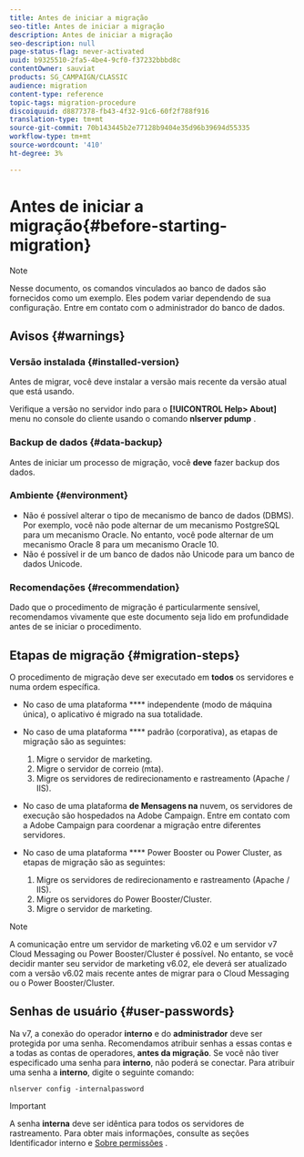```yaml
---
title: Antes de iniciar a migração
seo-title: Antes de iniciar a migração
description: Antes de iniciar a migração
seo-description: null
page-status-flag: never-activated
uuid: b9325510-2fa5-4be4-9cf0-f37232bbbd8c
contentOwner: sauviat
products: SG_CAMPAIGN/CLASSIC
audience: migration
content-type: reference
topic-tags: migration-procedure
discoiquuid: d8877378-fb43-4f32-91c6-60f2f788f916
translation-type: tm+mt
source-git-commit: 70b143445b2e77128b9404e35d96b39694d55335
workflow-type: tm+mt
source-wordcount: '410'
ht-degree: 3%

---
```



# Antes de iniciar a migração{#before-starting-migration}

>[!NOTE]
>
>Nesse documento, os comandos vinculados ao banco de dados são fornecidos como um exemplo. Eles podem variar dependendo de sua configuração. Entre em contato com o administrador do banco de dados.

## Avisos {#warnings}

### Versão instalada {#installed-version}

Antes de migrar, você deve instalar a versão mais recente da versão atual que está usando.

Verifique a versão no servidor indo para o **[!UICONTROL Help> About]** menu no console do cliente usando o comando **nlserver pdump** .

### Backup de dados {#data-backup}

Antes de iniciar um processo de migração, você **deve** fazer backup dos dados.

### Ambiente {#environment}

* Não é possível alterar o tipo de mecanismo de banco de dados (DBMS). Por exemplo, você não pode alternar de um mecanismo PostgreSQL para um mecanismo Oracle. No entanto, você pode alternar de um mecanismo Oracle 8 para um mecanismo Oracle 10.
* Não é possível ir de um banco de dados não Unicode para um banco de dados Unicode.

### Recomendações {#recommendation}

Dado que o procedimento de migração é particularmente sensível, recomendamos vivamente que este documento seja lido em profundidade antes de se iniciar o procedimento.

## Etapas de migração {#migration-steps}

O procedimento de migração deve ser executado em **todos** os servidores e numa ordem específica.

* No caso de uma plataforma **** independente (modo de máquina única), o aplicativo é migrado na sua totalidade.
* No caso de uma plataforma **** padrão (corporativa), as etapas de migração são as seguintes:

   1. Migre o servidor de marketing.
   1. Migre o servidor de correio (mta).
   1. Migre os servidores de redirecionamento e rastreamento (Apache / IIS).

* No caso de uma plataforma **de Mensagens na** nuvem, os servidores de execução são hospedados na Adobe Campaign. Entre em contato com a Adobe Campaign para coordenar a migração entre diferentes servidores.
* No caso de uma plataforma **** Power Booster ou Power Cluster, as etapas de migração são as seguintes:

   1. Migre os servidores de redirecionamento e rastreamento (Apache / IIS).
   1. Migre os servidores do Power Booster/Cluster.
   1. Migre o servidor de marketing.

>[!NOTE]
>
>A comunicação entre um servidor de marketing v6.02 e um servidor v7 Cloud Messaging ou Power Booster/Cluster é possível. No entanto, se você decidir manter seu servidor de marketing v6.02, ele deverá ser atualizado com a versão v6.02 mais recente antes de migrar para o Cloud Messaging ou o Power Booster/Cluster.

## Senhas de usuário {#user-passwords}

Na v7, a conexão do operador **interno** e do **administrador** deve ser protegida por uma senha. Recomendamos atribuir senhas a essas contas e a todas as contas de operadores, **antes da migração**. Se você não tiver especificado uma senha para **interno**, não poderá se conectar. Para atribuir uma senha a **interno**, digite o seguinte comando:

```
nlserver config -internalpassword
```

>[!IMPORTANT]
>
>A senha **interna** deve ser idêntica para todos os servidores de rastreamento. Para obter mais informações, consulte as seções Identificador [](../../installation/using/campaign-server-configuration.md#internal-identifier) interno e [Sobre permissões](../../platform/using/access-management.md#about-permissions) .

